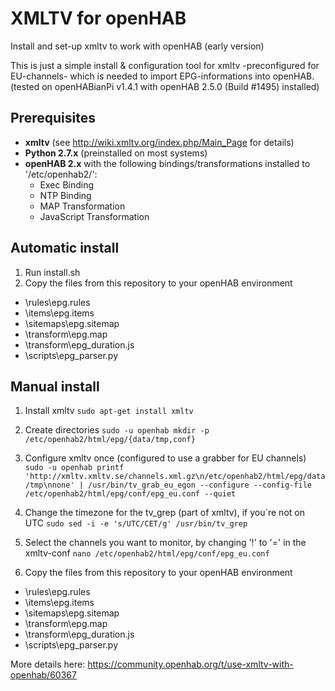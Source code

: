 # XMLTV for openHAB
Install and set-up xmltv to work with openHAB (early version)

This is just a simple install & configuration tool for xmltv -preconfigured for EU-channels- which is needed to import EPG-informations
into openHAB. (tested on openHABianPi v1.4.1 with openHAB 2.5.0 (Build #1495) installed)

## Prerequisites
- **xmltv** (see http://wiki.xmltv.org/index.php/Main_Page for details)
- **Python 2.7.x** (preinstalled on most systems)
- **openHAB 2.x** with the following bindings/transformations installed to '/etc/openhab2/':
  - Exec Binding
  - NTP Binding
  - MAP Transformation
  - JavaScript Transformation

## Automatic install
1. Run install.sh
2. Copy the files from this repository to your openHAB environment
  - \rules\epg.rules
  - \items\epg.items
  - \sitemaps\epg.sitemap
  - \transform\epg.map
  - \transform\epg_duration.js
  - \scripts\epg_parser.py

## Manual install
1. Install xmltv `sudo apt-get install xmltv`

2. Create directories `sudo -u openhab mkdir -p /etc/openhab2/html/epg/{data/tmp,conf}`

3. Configure xmltv once (configured to use a grabber for EU channels) `sudo -u openhab printf 'http://xmltv.xmltv.se/channels.xml.gz\n/etc/openhab2/html/epg/data/tmp\nnone' | /usr/bin/tv_grab_eu_egon --configure --config-file /etc/openhab2/html/epg/conf/epg_eu.conf --quiet`

4. Change the timezone for the tv_grep (part of xmltv), if you´re not on UTC `sudo sed -i -e 's/UTC/CET/g' /usr/bin/tv_grep`

5. Select the channels you want to monitor, by changing '!' to '=' in the xmltv-conf `nano /etc/openhab2/html/epg/conf/epg_eu.conf`

6. Copy the files from this repository to your openHAB environment
  - \rules\epg.rules
  - \items\epg.items
  - \sitemaps\epg.sitemap
  - \transform\epg.map
  - \transform\epg_duration.js
  - \scripts\epg_parser.py

More details here: https://community.openhab.org/t/use-xmltv-with-openhab/60367
